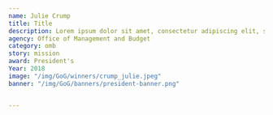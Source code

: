 ```yaml
---
name: Julie Crump
title: Title
description: Lorem ipsum dolor sit amet, consectetur adipiscing elit, sed do eiusmod tempor incididunt ut labore et dolore magna aliqua.
agency: Office of Management and Budget
category: omb
story: mission
award: President's
Year: 2018
image: "/img/GoG/winners/crump_julie.jpeg"
banner: "/img/GoG/banners/president-banner.png"


---
```

